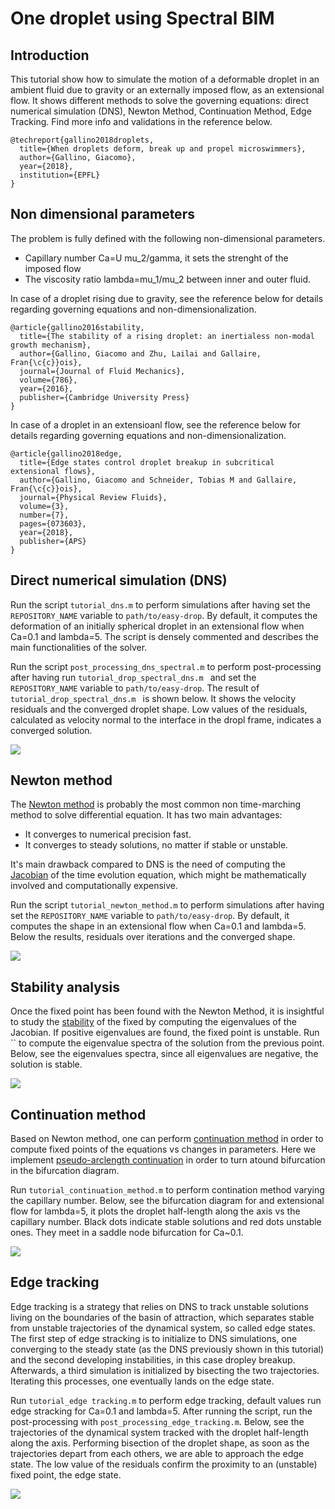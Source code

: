 # One droplet using Spectral BIM

## Introduction

This tutorial show how to simulate the motion of a deformable droplet in an ambient fluid due to gravity or an externally imposed flow, as an extensional flow. It shows different methods to solve the governing equations: direct numerical simulation (DNS), Newton Method, Continuation Method, Edge Tracking. Find more info and validations in the reference below.

```
@techreport{gallino2018droplets,
  title={When droplets deform, break up and propel microswimmers},
  author={Gallino, Giacomo},
  year={2018},
  institution={EPFL}
}
```

## Non dimensional parameters

The problem is fully defined with the following non-dimensional parameters.

* Capillary number Ca=U mu_2/gamma, it sets the strenght of the imposed flow
* The viscosity ratio lambda=mu_1/mu_2 between inner and outer fluid.

In case of a droplet rising due to gravity, see the reference below for details regarding governing equations and non-dimensionalization.

```
@article{gallino2016stability,
  title={The stability of a rising droplet: an inertialess non-modal growth mechanism},
  author={Gallino, Giacomo and Zhu, Lailai and Gallaire, Fran{\c{c}}ois},
  journal={Journal of Fluid Mechanics},
  volume={786},
  year={2016},
  publisher={Cambridge University Press}
}
```

In case of a droplet in an extensioanl flow, see the reference below for details regarding governing equations and non-dimensionalization.

```
@article{gallino2018edge,
  title={Edge states control droplet breakup in subcritical extensional flows},
  author={Gallino, Giacomo and Schneider, Tobias M and Gallaire, Fran{\c{c}}ois},
  journal={Physical Review Fluids},
  volume={3},
  number={7},
  pages={073603},
  year={2018},
  publisher={APS}
}
```

## Direct numerical simulation (DNS)

Run the script `tutorial_dns.m` to perform simulations after having set the `REPOSITORY_NAME` variable to `path/to/easy-drop`. By default, it computes the deformation of an initially spherical droplet in an extensional flow when Ca=0.1 and lambda=5. The script is densely commented and describes the main functionalities of the solver.

Run the script `post_processing_dns_spectral.m` to perform post-processing after having run `tutorial_drop_spectral_dns.m ` and set the `REPOSITORY_NAME` variable to `path/to/easy-drop`. The result of `tutorial_drop_spectral_dns.m ` is shown below. It shows the velocity residuals and the converged droplet shape. Low values of the residuals, calculated as velocity normal to the interface in the dropl frame, indicates a converged solution.

![](docs/residuals.png)

## Newton method

The [Newton method](https://en.wikipedia.org/wiki/Newton%27s_method) is probably the most common non time-marching method to solve differential equation. It has two main advantages:

*  It converges to numerical precision fast.
*  It converges to steady solutions, no matter if stable or unstable.

It's main drawback compared to DNS is the need of computing the [Jacobian](https://en.wikipedia.org/wiki/Jacobian_matrix_and_determinant) of the time evolution equation, which might be mathematically involved and computationally expensive.

Run the script `tutorial_newton_method.m` to perform simulations after having set the `REPOSITORY_NAME` variable to `path/to/easy-drop`. By default, it computes the shape in an extensional flow when Ca=0.1 and lambda=5. Below the results, residuals over iterations and the converged shape.

![](docs/newton_plot.png)

## Stability analysis

Once the fixed point has been found with the Newton Method, it is insightful to study the [stability](Stability_theory) of the fixed by computing the eigenvalues of the Jacobian. If positive eigenvalues are found, the fixed point is unstable. Run `` to compute the eigenvalue spectra of the solution from the previous point. Below, see the eigenvalues spectra, since all eigenvalues are negative, the solution is stable.

![](docs/stability.png)

## Continuation method

Based on Newton method, one can perform [continuation method](https://en.wikipedia.org/wiki/Numerical_continuation) in order to compute fixed points of the equations vs changes in parameters. Here we implement [pseudo-arclength continuation](https://en.wikipedia.org/wiki/Numerical_continuation#Pseudo-arclength_continuation) in order to turn atound bifurcation in the bifurcation diagram.

Run `tutorial_continuation_method.m` to perform contination method varying the capillary number. Below, see the bifurcation diagram for and extensional flow for lambda=5, it plots the droplet half-length along the axis vs the capillary number. Black dots indicate stable solutions and red dots unstable ones. They meet in a saddle node bifurcation for Ca~0.1.

![](docs/bifurc.png)

## Edge tracking

Edge tracking is a strategy that relies on DNS to track unstable solutions living on the boundaries of the basin of attraction, which separates stable from unstable trajectories of the dynamical system, so called edge states. The first step of edge stracking is to initialize to DNS simulations, one converging to the steady state (as the DNS previously shown in this tutorial) and the second developing instabilities, in this case dropley breakup. Afterwards, a third simulation is initialized by bisecting the two trajectories. Iterating this processes, one eventually lands on the edge state.

Run `tutorial_edge tracking.m` to perform edge tracking, default values run edge stracking for Ca=0.1 and lambda=5. After running the script, run the post-processing with `post_processing_edge_tracking.m`. Below, see the trajectories of the dynamical system tracked with the droplet half-length along the axis. Performing bisection of the droplet shape, as soon as the trajectories depart from each others, we are able to approach the edge state. The low value of the residuals confirm the proximity to an (unstable) fixed point, the edge state.

![](docs/plot_edge.png)
